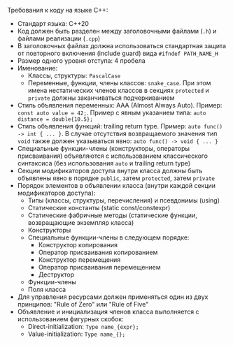 Требования к коду на языке C++:
- Стандарт языка: C++20
- Код должен быть разделен между заголовочными файлами (`.h`) и файлами реализации (`.cpp`)
- В заголовочных файлах должна использоваться стандартная защита от повторного включения (include guard) вида `#ifndef PATH_NAME_H`
- Размер одного уровня отступа: 4 пробела
- Именование:
  - Классы, структуры: `PascalCase`
  - Переменные, функции, члены классов: `snake_case`. При этом имена нестатических членов классов в секциях `protected` и `private` должны заканчиваться подчеркиванием
- Стиль объявления переменных: AAA (Almost Always Auto). Пример: `const auto value = 42;`. Пример с явным указанием типа: `auto distance = double{10.5};`
- Стиль объявления функций: trailing return type. Пример: `auto func() -> int { ... }`. В случае отсутствия возвращаемого значения тип `void` также должен указываться явно: `auto func() -> void { ... }`
- Специальные функции-члены (конструкторы, операторы присваивания) объявляются с использованием классического синтаксиса (без использования `auto` и trailing return type)
- Секции модификаторов доступа внутри класса должны быть объявлены явно в порядке `public`, затем `protected`, затем `private`
- Порядок элементов в объявлении класса (внутри каждой секции модификаторов доступа):
  - Типы (классы, структуры, перечисления) и псевдонимы (using)
  - Статические константы (static const/constexpr)
  - Статические фабричные методы (статические функции, возвращающие экземпляр класса)
  - Конструкторы
  - Специальные функции-члены в следующем порядке:
     - Конструктор копирования
     - Оператор присваивания копированием
     - Конструктор перемещения
     - Оператор присваивания перемещением
     - Деструктор
  - Функции-члены
  - Поля класса
- Для управления ресурсами должен применяться один из двух принципов: "Rule of Zero" или "Rule of Five"
- Объявление и инициализация членов класса выполняется с использованием фигурных скобок:
  - Direct-initialization: `Type name_{expr};`
  - Value-initialization: `Type name_{};`
